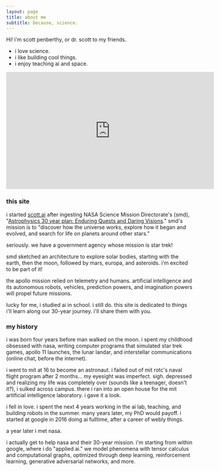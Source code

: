 ```yaml
---
layout: page
title: about me
subtitle: because, science.
---
```


Hi!  i'm scott penberthy, or dr. scott to my friends.

- i love science.
- i like building cool things.
- i enjoy teaching ai and space.

<iframe width="560" height="315" src="https://www.youtube.com/embed/hdjL8WXjlGI" frameborder="0" allow="accelerometer; autoplay; encrypted-media; gyroscope; picture-in-picture" allowfullscreen></iframe>

### this site

i started [scott.ai](https://scott.ai)
after ingesting 
NASA Science Mission Directorate's (smd),
"[Astrophysics 30 year plan: Enduring Quests and Daring Visions](https://arxiv.org/pdf/1401.3741)."  smd's
mission is to "discover how the universe works,
explore how it began and evolved, and search for life on planets around other stars."

seriously.  we have a government agency whose mission is star trek!

smd
sketched an architecture to explore solar bodies, starting with the earth, then 
the moon, followed by mars, europa, and asteroids.  i'm 
excited to be part of it!

the apollo mission relied on telemetry and humans.  artificial intelligence
and its autonomous robots, vehicles, prediction powers, and imagination powers
will propel future missions.

lucky for me, i studied ai in school. i still do. this site is dedicated
to things i'll learn along our 30-year journey.  i'll share them with you.

### my history

i was born four years before man walked on the moon.  i spent my childhood obsessed with
nasa, writing computer programs that simulated star trek games, apollo 11 launches, 
the lunar landar, and interstellar communications (online chat, before the
internet).

i went to mit at 16 to become an astronaut.  i failed out of mit rotc's
naval flight program
after 2 months... my eyesight
was imperfect. sigh.  depressed and realizing my life was
completely over (sounds like a teenager,
doesn't it?), i sulked across campus.  there i ran into an open house for the mit
artificial intelligence laboratory.  i gave it a look.  

i fell in love. i spent the next 4 years working in the ai lab, teaching, and
building robots in the summer.
many years later, my PhD would payoff.  i started at google in 2016 doing ai fulltime,
after a career of webly things.

a year later i met nasa.

i actually get to help nasa and their 30-year mission.  i'm starting
from within google, where i do "applied ai."  we model
phenomena with tensor calculus and computational graphs, optimized through
deep learning, reinforcement learning, generative adversarial networks, and more.
